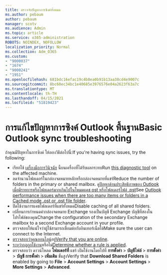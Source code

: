 ```yaml
---
title: ตรวจจับปัญหาการซิงค์ทั้งหมด
ms.author: pebaum
author: pebaum
manager: scotv
ms.audience: Admin
ms.topic: article
ms.service: o365-administration
ROBOTS: NOINDEX, NOFOLLOW
localization_priority: Normal
ms.collection: Adm_O365
ms.custom:
- "9000037"
- "1674"
- "9000241"
- "1951"
ms.openlocfilehash: 681bdc16efac19c4b8ea0b91b13aa38cd4e9007c
ms.sourcegitcommit: 8bc60ec34bc1e40685e3976576e04a2623f63a7c
ms.translationtype: MT
ms.contentlocale: th-TH
ms.lasthandoff: 04/15/2021
ms.locfileid: "51819423"
---
```

# <a name="basic-outlook-sync-troubleshooting"></a><span data-ttu-id="84151-102">การแก้ไขปัญหาการซิงค์ Outlook พื้นฐาน</span><span class="sxs-lookup"><span data-stu-id="84151-102">Basic Outlook sync troubleshooting</span></span>

<span data-ttu-id="84151-103">ถ้าคุณมีปัญหาในการซิงค์ ให้ลองวิธีต่อไปนี้:</span><span class="sxs-lookup"><span data-stu-id="84151-103">If you're having sync issues, try the following:</span></span>

- <span data-ttu-id="84151-104">เรียกใช้ [เครื่องมือการวินิจฉัย](https://aka.ms/sara-outlooksendreceive) นี้บนเครื่องที่ได้รับผลกระทบ</span><span class="sxs-lookup"><span data-stu-id="84151-104">Run [this diagnostic tool](https://aka.ms/sara-outlooksendreceive) on the affected machine.</span></span>
- <span data-ttu-id="84151-105">ลดจํานวนโฟลเดอร์ในกล่องจดหมายหลักหรือกล่องจดหมายที่แชร์</span><span class="sxs-lookup"><span data-stu-id="84151-105">Reduce the number of folders in the primary or shared mailbox.</span></span> <span data-ttu-id="84151-106">ดู[ปัญหาด้านประสิทธิภาพของ Outlook เมื่อมีรายการหรือโฟลเดอร์มากเกินไปในโหมดแคช ost หรือโฟลเดอร์ไฟล์ .pst](https://support.microsoft.com/help/2768656/outlook-performance-issues-when-there-are-too-many-items-or-folders-in)</span><span class="sxs-lookup"><span data-stu-id="84151-106">See [Outlook performance issues when there are too many items or folders in a Cached mode .ost or .pst file folder](https://support.microsoft.com/help/2768656/outlook-performance-issues-when-there-are-too-many-items-or-folders-in).</span></span>
- <span data-ttu-id="84151-107">ปิดใช้งานการแคชโฟลเดอร์ที่แชร์ทั้งหมด</span><span class="sxs-lookup"><span data-stu-id="84151-107">Disable caching of all shared folders.</span></span>
- <span data-ttu-id="84151-108">เปลี่ยนการกําหนดค่ากล่องจดหมาย Exchange รองเป็นบัญชี Exchange บัญชีที่สองในโปรไฟล์ของคุณ</span><span class="sxs-lookup"><span data-stu-id="84151-108">Change the configuration of the secondary Exchange mailbox to a second Exchange account in your profile.</span></span>
- <span data-ttu-id="84151-109">ตรวจสอบให้แน่ใจว่าผู้ใช้สามารถเชื่อมต่อกับอินเทอร์เน็ตได้</span><span class="sxs-lookup"><span data-stu-id="84151-109">Make sure the user can connect to the Internet.</span></span> 
- <span data-ttu-id="84151-110">[ตรวจสอบว่าคุณออนไลน์](https://support.office.com/article/2460e4a8-16c7-47fc-b204-b1549275aac9)อยู่</span><span class="sxs-lookup"><span data-stu-id="84151-110">[Verify that you are online](https://support.office.com/article/2460e4a8-16c7-47fc-b204-b1549275aac9).</span></span>
- <span data-ttu-id="84151-111">[ระบุว่ากฎถูกใช้งาน](https://support.office.com/article/C24F5DEA-9465-4DF4-AD17-A50704D66C59)หรือไม่</span><span class="sxs-lookup"><span data-stu-id="84151-111">[Determine whether a rule is applied](https://support.office.com/article/C24F5DEA-9465-4DF4-AD17-A50704D66C59).</span></span>
- <span data-ttu-id="84151-112">ตรวจสอบว่า ดาวน์โหลด **โฟลเดอร์ที่** แชร์ เปิดใช้งานโดยไปที่ **การตั้งค่า**  >  **บัญชีไฟล์**  >  **การตั้งค่า**  >  **บัญชี การตั้งค่า**  >  **เพิ่มเติม** ขั้นสูง</span><span class="sxs-lookup"><span data-stu-id="84151-112">Verify that **Download Shared Folders** is enabled by going to **File** > **Account Settings** > **Account Settings** > **More Settings** > **Advanced**.</span></span>
